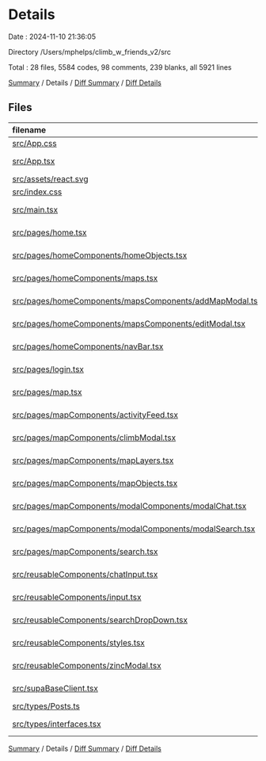 # Details

Date : 2024-11-10 21:36:05

Directory /Users/mphelps/climb_w_friends_v2/src

Total : 28 files, 5584 codes, 98 comments, 239 blanks, all 5921 lines

[Summary](results.md) / Details / [Diff Summary](diff.md) / [Diff Details](diff-details.md)

## Files

| filename                                                                                                            | language       |  code | comment | blank | total |
| :------------------------------------------------------------------------------------------------------------------ | :------------- | ----: | ------: | ----: | ----: |
| [src/App.css](/src/App.css)                                                                                         | CSS            |    37 |       0 |     6 |    43 |
| [src/App.tsx](/src/App.tsx)                                                                                         | TypeScript JSX |     9 |      32 |     4 |    45 |
| [src/assets/react.svg](/src/assets/react.svg)                                                                       | XML            |     1 |       0 |     0 |     1 |
| [src/index.css](/src/index.css)                                                                                     | CSS            |    64 |       0 |     9 |    73 |
| [src/main.tsx](/src/main.tsx)                                                                                       | TypeScript JSX |    21 |       1 |     3 |    25 |
| [src/pages/home.tsx](/src/pages/home.tsx)                                                                           | TypeScript JSX |    11 |       0 |     1 |    12 |
| [src/pages/homeComponents/homeObjects.tsx](/src/pages/homeComponents/homeObjects.tsx)                               | TypeScript JSX |   335 |       0 |     2 |   337 |
| [src/pages/homeComponents/maps.tsx](/src/pages/homeComponents/maps.tsx)                                             | TypeScript JSX |    94 |       0 |     7 |   101 |
| [src/pages/homeComponents/mapsComponents/addMapModal.tsx](/src/pages/homeComponents/mapsComponents/addMapModal.tsx) | TypeScript JSX |     0 |       0 |     1 |     1 |
| [src/pages/homeComponents/mapsComponents/editModal.tsx](/src/pages/homeComponents/mapsComponents/editModal.tsx)     | TypeScript JSX |   219 |       0 |    14 |   233 |
| [src/pages/homeComponents/navBar.tsx](/src/pages/homeComponents/navBar.tsx)                                         | TypeScript JSX |    30 |       0 |     4 |    34 |
| [src/pages/login.tsx](/src/pages/login.tsx)                                                                         | TypeScript JSX |    81 |      10 |    13 |   104 |
| [src/pages/map.tsx](/src/pages/map.tsx)                                                                             | TypeScript JSX |   139 |       4 |    22 |   165 |
| [src/pages/mapComponents/activityFeed.tsx](/src/pages/mapComponents/activityFeed.tsx)                               | TypeScript JSX |    59 |       1 |     9 |    69 |
| [src/pages/mapComponents/climbModal.tsx](/src/pages/mapComponents/climbModal.tsx)                                   | TypeScript JSX |   141 |       1 |    11 |   153 |
| [src/pages/mapComponents/mapLayers.tsx](/src/pages/mapComponents/mapLayers.tsx)                                     | TypeScript JSX |   297 |      45 |    28 |   370 |
| [src/pages/mapComponents/mapObjects.tsx](/src/pages/mapComponents/mapObjects.tsx)                                   | TypeScript JSX | 3,122 |       0 |     6 | 3,128 |
| [src/pages/mapComponents/modalComponents/modalChat.tsx](/src/pages/mapComponents/modalComponents/modalChat.tsx)     | TypeScript JSX |    94 |       0 |     8 |   102 |
| [src/pages/mapComponents/modalComponents/modalSearch.tsx](/src/pages/mapComponents/modalComponents/modalSearch.tsx) | TypeScript JSX |    99 |       1 |    12 |   112 |
| [src/pages/mapComponents/search.tsx](/src/pages/mapComponents/search.tsx)                                           | TypeScript JSX |   231 |       0 |    20 |   251 |
| [src/reusableComponents/chatInput.tsx](/src/reusableComponents/chatInput.tsx)                                       | TypeScript JSX |    34 |       0 |     4 |    38 |
| [src/reusableComponents/input.tsx](/src/reusableComponents/input.tsx)                                               | TypeScript JSX |    38 |       0 |     8 |    46 |
| [src/reusableComponents/searchDropDown.tsx](/src/reusableComponents/searchDropDown.tsx)                             | TypeScript JSX |    44 |       0 |     6 |    50 |
| [src/reusableComponents/styles.tsx](/src/reusableComponents/styles.tsx)                                             | TypeScript JSX |   249 |       0 |    17 |   266 |
| [src/reusableComponents/zincModal.tsx](/src/reusableComponents/zincModal.tsx)                                       | TypeScript JSX |    42 |       2 |     5 |    49 |
| [src/supaBaseClient.tsx](/src/supaBaseClient.tsx)                                                                   | TypeScript JSX |    45 |       1 |    12 |    58 |
| [src/types/Posts.ts](/src/types/Posts.ts)                                                                           | TypeScript     |     5 |       0 |     1 |     6 |
| [src/types/interfaces.tsx](/src/types/interfaces.tsx)                                                               | TypeScript JSX |    43 |       0 |     6 |    49 |

[Summary](results.md) / Details / [Diff Summary](diff.md) / [Diff Details](diff-details.md)
